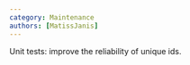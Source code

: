 ```yaml
---
category: Maintenance
authors: [MatissJanis]
---
```


Unit tests: improve the reliability of unique ids.
